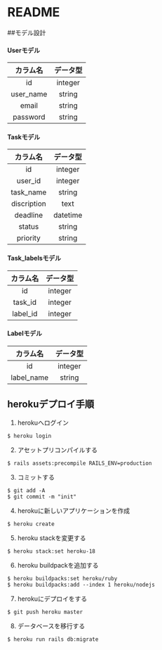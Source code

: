 # README


##モデル設計

#### Userモデル

|  カラム名  |  データ型  |
| :---: | :---: |
|  id  |  integer  |
|  user_name  |  string  |
|  email  |  string  |
|  password  |  string  |


#### Taskモデル

|  カラム名  |  データ型  |
| :---: | :---: |
|  id  |  integer  |
|  user_id  |  integer  |
|  task_name  |  string  |
|  discription  |  text  |
|  deadline  |  datetime  |
|  status  |  string  |
|  priority  |  string  |

#### Task_labelsモデル

|  カラム名  |  データ型  |
| :---: | :---: |
|  id  |  integer  |
|  task_id  |  integer  |
|  label_id  |  integer  |

#### Labelモデル

|  カラム名  |  データ型  |
| :---: | :---: |
|  id  |  integer  |
|  label_name  |  string  |


## herokuデプロイ手順
1. herokuへログイン

```shell
$ heroku login
```

2. アセットプリコンパイルする

```shell
$ rails assets:precompile RAILS_ENV=production
```

3. コミットする

```shell
$ git add -A
$ git commit -m "init"
```

4. herokuに新しいアプリケーションを作成

```shell
$ heroku create
```

5. heroku stackを変更する

```shell
$ heroku stack:set heroku-18
```

6. heroku buildpackを追加する

```shell
$ heroku buildpacks:set heroku/ruby
$ heroku buildpacks:add --index 1 heroku/nodejs
```

7. herokuにデプロイをする

```shell
$ git push heroku master
```
8. データベースを移行する

```shell
$ heroku run rails db:migrate
```
